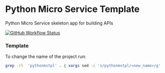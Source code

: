 # Python Micro Service Template

Python Micro Service skeleton app for building APIs

[![GitHub Workflow Status](https://img.shields.io/github/workflow/status/darthfork/pythonmstpl/Build?style=for-the-badge&logo=github)](https://github.com/darthfork/pythonmstpl/actions?query=workflow%3ABuild)

### Template

To change the name of the project run:

```bash
grep -rl  'pythonmstpl' . | xargs sed -i 's/pythonmstpl/<new_name>/g'
```
